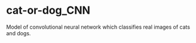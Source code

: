 # cat-or-dog_CNN
Model of convolutional neural network which classifies real images of cats and dogs.

